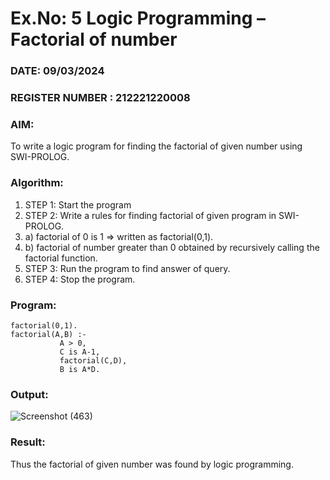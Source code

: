 # Ex.No: 5   Logic Programming – Factorial of number   
### DATE:  09/03/2024                                                                         
### REGISTER NUMBER : 212221220008
### AIM: 
To  write  a logic program for finding the factorial of given number using SWI-PROLOG. 
### Algorithm:
1. STEP 1: Start the program
2. STEP 2:  Write a rules for finding factorial of given program in SWI-PROLOG.
3.   a)	factorial of 0 is 1 => written as factorial(0,1).
4.   b)	factorial of number greater than 0 obtained by recursively calling the factorial    function.
5. STEP 3: Run the program  to find answer of  query.
6. STEP 4: Stop the program.

### Program:


```
factorial(0,1).
factorial(A,B) :-  
           A > 0, 
           C is A-1,
           factorial(C,D),
           B is A*D.
```



### Output:

![Screenshot (463)](https://github.com/Dhivya-bharathi88/AI_Lab_2023-24/assets/128019999/55aceb17-fd8a-4298-bd0b-54e4d64b211d)




### Result:
Thus the factorial of given number was found by logic programming. 
